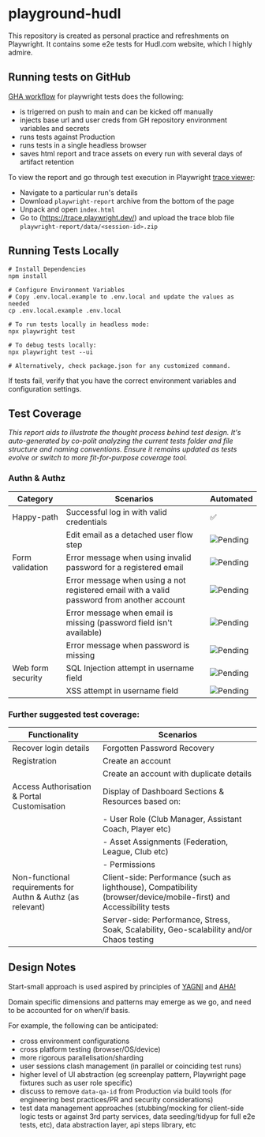 # playground-hudl

This repository is created as personal practice and refreshments on Playwright. It contains some e2e tests for Hudl.com website, which I highly admire. 

## Running tests on GitHub
[GHA workflow](https://github.com/aikhelis/playground-hudl/actions/workflows/playwright.yml) for playwright tests does the following:
- is trigerred on push to main and can be kicked off manually
- injects base url and user creds from GH repository environment variables and secrets
- runs tests against Production
- runs tests in a single headless browser
- saves html report and trace assets on every run with several days of artifact retention

To view the report and go through test execution in Playwright [trace viewer](https://playwright.dev/docs/trace-viewer):
- Navigate to a particular run's details
- Download `playwright-report` archive from the bottom of the page
- Unpack and open `index.html`
- Go to (https://trace.playwright.dev/) and upload the trace blob file `playwright-report/data/<session-id>.zip`

## Running Tests Locally
```shell
# Install Dependencies
npm install

# Configure Environment Variables
# Copy .env.local.example to .env.local and update the values as needed
cp .env.local.example .env.local

# To run tests locally in headless mode:
npx playwright test

# To debug tests locally:
npx playwright test --ui

# Alternatively, check package.json for any customized command.
```

If tests fail, verify that you have the correct environment variables and configuration settings.

## Test Coverage

_This report aids to illustrate the thought process behind test design. It's auto-generated by co-polit analyzing the current tests folder and file structure and naming conventions. Ensure it remains updated as tests evolve or switch to more fit-for-purpose coverage tool._

### Authn & Authz

| Category          | Scenarios                                                                                  | Automated |
|-------------------|--------------------------------------------------------------------------------------------|-----------|
| Happy-path        | Successful log in with valid credentials                                                   |  ✅       |
|                   | Edit email as a detached user flow step                                                    | ![Pending](https://img.icons8.com/material-outlined/24/000000/unchecked-checkbox.png) |
| Form validation   | Error message when using invalid password for a registered email                           | ![Pending](https://img.icons8.com/material-outlined/24/000000/unchecked-checkbox.png) |
|                   | Error message when using a not registered email with a valid password from another account | ![Pending](https://img.icons8.com/material-outlined/24/000000/unchecked-checkbox.png) |
|                   | Error message when email is missing (password field isn't available)                       | ![Pending](https://img.icons8.com/material-outlined/24/000000/unchecked-checkbox.png) |
|                   | Error message when password is missing                                                     | ![Pending](https://img.icons8.com/material-outlined/24/000000/unchecked-checkbox.png) |
| Web form security | SQL Injection attempt in username field                                                    | ![Pending](https://img.icons8.com/material-outlined/24/000000/unchecked-checkbox.png) |
|                   | XSS attempt in username field                                                              | ![Pending](https://img.icons8.com/material-outlined/24/000000/unchecked-checkbox.png) |

### Further suggested test coverage:

| Functionality         | Scenarios                   | 
|-----------------------|-----------------------------|
| Recover login details | Forgotten Password Recovery |
| Registration          | Create an account                        |  
|                       | Create an account with duplicate details |
| Access Authorisation & Portal Customisation  | Display of Dashboard Sections & Resources based on:
| | - User Role (Club Manager, Assistant Coach, Player etc) |
| | - Asset Assignments (Federation, League, Club etc) |
| | - Permissions |
| Non-functional requirements for Authn & Authz (as relevant) | Client-side: Performance (such as lighthouse), Compatibility (browser/device/mobile-first) and Accessibility tests |
| | Server-side: Performance, Stress, Soak, Scalability, Geo-scalability and/or Chaos testing |

## Design Notes

Start-small approach is used aspired by principles of [YAGNI](https://en.wikipedia.org/wiki/You_aren%27t_gonna_need_it) and [AHA!](https://kentcdodds.com/blog/aha-programming)

Domain specific dimensions and patterns may emerge as we go, and need to be accounted for on when/if basis.

For example, the following can be anticipated:

- cross environment configurations
- cross platform testing (browser/OS/device)
- more rigorous parallelisation/sharding
- user sessions clash management (in parallel or coinciding test runs)
- higher level of UI abstraction (eg screenplay pattern, Playwright page fixtures such as user role specific)
- discuss to remove `data-qa-id` from Production via build tools (for engineering best practices/PR and security considerations)
- test data management approaches (stubbing/mocking for client-side logic tests or against 3rd party services, data seeding/tidyup for full e2e tests, etc), data abstraction layer, api steps library, etc
